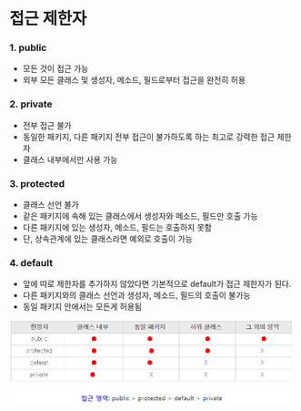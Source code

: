 # 접근 제한자

### 1. public
- 모든 것이 접근 가능
- 외부 모든 클래스 및 생성자, 메소드, 필드로부터 접근을 완전히 허용

### 2. private
- 전부 접근 불가
- 동일한 패키지, 다른 패키지 전부 접근이 불가하도록 하는 최고로 강력한 접근 제한자
- 클래스 내부에서만 사용 가능

### 3. protected
- 클래스 선언 불가
- 같은 패키지에 속해 있는 클래스에서 생성자와 메소드, 필드만 호출 가능
- 다른 패키지에 있는 생성자, 메소드, 필드는 호출하지 못함
- 단, 상속관계에 있는 클래스라면 예외로 호출이 가능 

### 4. default
- 앞에 따로 제한자를 추가하지 않았다면 기본적으로 default가 접근 제한자가 된다.
- 다른 패키지와의 클래스 선언과 생성자, 메소드, 필드의 호출이 불가능
- 동일 패키지 안에서는 모든게 허용됨

<img src="../../resources/접근제한자(Access Modifier).png" width="500px">

